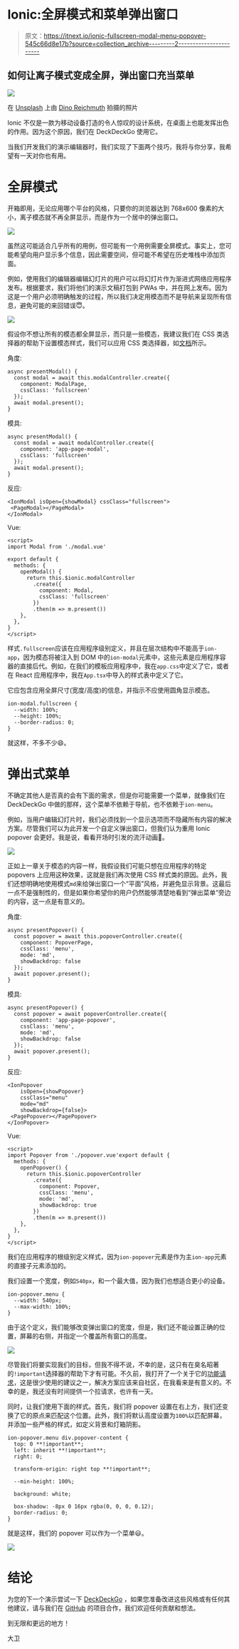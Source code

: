 # Ionic:全屏模式和菜单弹出窗口

> 原文：<https://itnext.io/ionic-fullscreen-modal-menu-popover-545c66d8e17b?source=collection_archive---------2----------------------->

## 如何让离子模式变成全屏，弹出窗口充当菜单

![](img/7812ba3599934f8d10820622f2fb53e2.png)

在 [Unsplash](https://unsplash.com/?utm_source=unsplash&utm_medium=referral&utm_content=creditCopyText) 上由 [Dino Reichmuth](https://unsplash.com/@dinoreichmuth?utm_source=unsplash&utm_medium=referral&utm_content=creditCopyText) 拍摄的照片

Ionic 不仅是一款为移动设备打造的令人惊叹的设计系统，在桌面上也能发挥出色的作用。因为这个原因，我们在 DeckDeckGo 使用它。

当我们开发我们的演示编辑器时，我们实现了下面两个技巧，我将与你分享，我希望有一天对你也有用。

# 全屏模式

开箱即用，无论应用哪个平台的风格，只要你的浏览器达到 768x600 像素的大小，离子模态就不再全屏显示，而是作为一个居中的弹出窗口。

![](img/f4a21d80cf0d56db666b900fb763ca18.png)

虽然这可能适合几乎所有的用例，但可能有一个用例需要全屏模式。事实上，您可能希望向用户显示多个信息，因此需要空间，但可能不希望在历史堆栈中添加页面。

例如，使用我们的编辑器编辑幻灯片的用户可以将幻灯片作为渐进式网络应用程序发布。根据要求，我们将他们的演示文稿打包到 PWAs 中，并在网上发布。因为这是一个用户必须明确触发的过程，所以我们决定用模态而不是导航来呈现所有信息，避免可能的来回错误😇。

![](img/4c76b40e9eead3a4abb8cefd2f8bf65f.png)

假设你不想让所有的模态都全屏显示，而只是一些模态，我建议我们在 CSS 类选择器的帮助下设置模态样式，我们可以应用 CSS 类选择器，如[文档](https://ionicframework.com/docs/api/modal)所示。

角度:

```
async presentModal() {
  const modal = await this.modalController.create({
    component: ModalPage,
    cssClass: 'fullscreen'
  });
  await modal.present();
}
```

模具:

```
async presentModal() {
  const modal = await modalController.create({
    component: 'app-page-modal',
    cssClass: 'fullscreen'
  });
  await modal.present();
}
```

反应:

```
<IonModal isOpen={showModal} cssClass="fullscreen">
 <PageModal></PageModal>
</IonModal>
```

Vue:

```
<script>
import Modal from './modal.vue'

export default {
  methods: {
    openModal() {
      return this.$ionic.modalController
        .create({
          component: Modal,
          cssClass: 'fullscreen'
        })
        .then(m => m.present())
    },
  },
}
</script>
```

样式`.fullscreen`应该在应用程序级别定义，并且在层次结构中不能高于`ion-app`，因为模态将被注入到 DOM 中的`ion-modal`元素中，这些元素是应用程序容器的直接后代。例如，在我们的模板应用程序中，我在`app.css`中定义了它，或者在 React 应用程序中，我在`App.tsx`中导入的样式表中定义了它。

它应包含应用全屏尺寸(宽度/高度)的信息，并指示不应使用圆角显示模态。

```
ion-modal.fullscreen {
  --width: 100%;
  --height: 100%;
  --border-radius: 0;
}
```

就这样，不多不少😄。

# 弹出式菜单

不确定其他人是否真的会有下面的需求，但是你可能需要一个菜单，就像我们在 DeckDeckGo 中做的那样，这个菜单不依赖于导航，也不依赖于`ion-menu`。

例如，当用户编辑幻灯片时，我们必须找到一个显示选项而不隐藏所有内容的解决方案。尽管我们可以为此开发一个自定义弹出窗口，但我们认为重用 Ionic popover 会更好。我是说，看看开场时引发的流汗动画🤩。

![](img/4ab26c157deda2b14bc9062baad5a37d.png)

正如上一章关于模态的内容一样，我假设我们可能只想在应用程序的特定 popovers 上应用这种效果，这就是我们再次使用 CSS 样式类的原因。此外，我们还想明确地使用模式`md`来给弹出窗口一个“平面”风格，并避免显示背景。这最后一点不是强制性的，但是如果你希望你的用户仍然能够清楚地看到“弹出菜单”旁边的内容，这一点是有意义的。

角度:

```
async presentPopover() {
  const popover = await this.popoverController.create({
    component: PopoverPage,
    cssClass: 'menu',
    mode: 'md',
    showBackdrop: false
  });
  await popover.present();
}
```

模具:

```
async presentPopover() {
  const popover = await popoverController.create({
    component: 'app-page-popover',
    cssClass: 'menu',
    mode: 'md',
    showBackdrop: false
  });
  await popover.present();
}
```

反应:

```
<IonPopover
    isOpen={showPopover}
    cssClass="menu"
    mode="md"
    showBackdrop={false}>
 <PagePopover></PagePopover>
</IonPopover>
```

Vue:

```
<script>
import Popover from './popover.vue'export default {
  methods: {
    openPopover() {
      return this.$ionic.popoverController
        .create({
          component: Popover,
          cssClass: 'menu',
          mode: 'md',
          showBackdrop: true
        })
        .then(m => m.present())
    },
  },
}
</script>
```

我们在应用程序的根级别定义样式，因为`ion-popover`元素是作为主`ion-app`元素的直接子元素添加的。

我们设置一个宽度，例如`540px`，和一个最大值，因为我们也想适合更小的设备。

```
ion-popover.menu {
  --width: 540px;
  --max-width: 100%;
}
```

由于这个定义，我们能够改变弹出窗口的宽度，但是，我们还不能设置正确的位置，屏幕的右侧，并指定一个覆盖所有窗口的高度。

![](img/569723393ff24212778fad9c2cbfa79a.png)

尽管我们将要实现我们的目标，但我不得不说，不幸的是，这只有在臭名昭著的`!important`选择器的帮助下才有可能。不久前，我打开了一个关于它的[功能请求](https://github.com/ionic-team/ionic-framework/issues/15036)，这是很少使用的建议之一，解决方案应该来自社区，在我看来是有意义的。不幸的是，我还没有时间提供一个拉请求，也许有一天。

同时，让我们使用下面的样式。首先，我们将 popover 设置在右上方，我们还变换了它的原点来匹配这个位置。此外，我们将默认高度设置为`100%`以匹配屏幕，并添加一些严格的样式，如定义背景和灯箱阴影。

```
ion-popover.menu div.popover-content {
  top: 0 **!important**;
  left: inherit **!important**;
  right: 0;

  transform-origin: right top **!important**;

  --min-height: 100%;

  background: white;

  box-shadow: -8px 0 16px rgba(0, 0, 0, 0.12);
  border-radius: 0;
}
```

就是这样，我们的 popover 可以作为一个菜单😃。

![](img/8303d51947794df0e105305374b45340.png)

# 结论

为您的下一个演示尝试一下 [DeckDeckGo](https://deckdeckgo.com) ，如果您准备改进这些风格或有任何其他建议，请与我们在 [GitHub](https://github.com/deckgo/deckdeckgo/) 的项目合作，我们欢迎任何贡献和想法。

到无限和更远的地方！

大卫